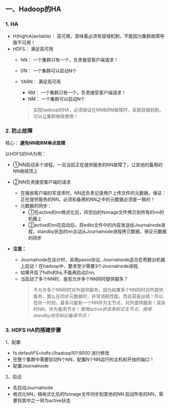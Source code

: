 ## 一、Hadoop的HA

### 1. HA
* H(high)A(avilable)： 高可用，意味着必须有容错机制，不能因为集群故障导致不可用！
* HDFS： 满足高可用
  * NN：  一个集群只有一个，负责接受客户端请求！
  * DN：  一个集群可以启动N个
  * YARN： 满足高可用
    * RM：  一个集群只有一个，负责接受客户端请求！
    * NM：  一个集群可以启动N个

    > 实现hadoop的HA，必须保证在NN和RM故障时，采取容错机制，可以让集群继续使用！
		
### 2. 防止故障
核心： **避免NN和RM单点故障**

以HDFS的HA为例：
* ①NN启动多个进程，一旦当前正在提供服务的NN故障了，让其他的备用的NN继续顶上
* ②NN负责接受客户端的请求
  * 在接收客户端的写请求时，NN还负责记录用户上传文件的元数据，保证： 正在提供服务的NN，必须和备用的NN之中的元数据必须是一致的！
  * 元数据的同步：
    * ①在active的nn格式化后，将空白的fsimage文件拷贝到所有的nn的机器上
    * ②active的nn在启动后，将edits文件中的内容发送给Journalnode进程，standby状态的nn主动从Journalnode进程拷贝数据，保证元数据的同步
								  
* **注意：**  
  * Journalnode在设计时，采用paxos协议, Journalnode适合在奇数台机器上启动！在hadoop中，要求至少需要3个Journalnode进程;
  * 如果开启了hdfs的ha,不能再启动2nn;
  * 当启动了多个NN时，是否允许多个NN同时提供服务？
    > 不允许多个NN同时对外提供服务，因为如果多个NN同时对外提供服务，那么在同步元数据时，非常消耗性能，而且容易出错！所以在同一时刻，最多只能有一个NN作为主节点，对外提供服务！其余的NN，作为备用节点！*使用active状态来标记主节点，使用standby状态标记备用节点！*

### 3. HDFS HA的搭建步骤
1、配置
* fs.defaultFS=hdfs://hadoop101:9000 进行修改
* 在整个集群中需要启动N个NN，配置N个NN运行的主机和开放的端口！
* 配置Journalnode
		
2、启动
* 先启动Journalnode
* 格式化NN，精格式化后的fsimage文件同步到其他的NN
启动所有的NN，需要将其中之一转为active状态
